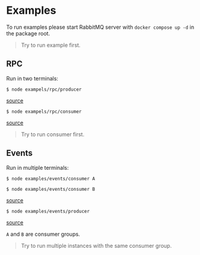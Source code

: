 # Examples

To run examples please start RabbitMQ server with `docker compose up -d` in the package root.

> Try to run example first.

## RPC

Run in two terminals:

```shell
$ node exampels/rpc/producer
```

[source](rpc/producer.js)

```shell
$ node exampels/rpc/consumer
```

[source](rpc/consumer.js)

> Try to run consumer first.

## Events

Run in multiple terminals:

```shell
$ node examples/events/consumer A
```

```shell
$ node examples/events/consumer B
```

[source](events/consumer.js)

```shell
$ node examples/events/producer
```

[source](events/producer.js)

`A` and `B` are consumer groups.

> Try to run multiple instances with the same consumer group.
